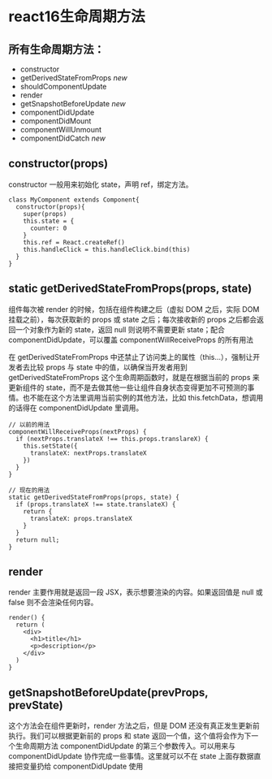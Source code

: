 # react16生命周期方法

## 所有生命周期方法：

- constructor
- getDerivedStateFromProps *new*
- shouldComponentUpdate
- render
- getSnapshotBeforeUpdate *new*
- componentDidUpdate
- componentDidMount
- componentWillUnmount
- componentDidCatch *new*

## constructor(props)

constructor 一般用来初始化 state，声明 ref，绑定方法。

```
class MyComponent extends Component{
  constructor(props){
    super(props)
    this.state = {
      counter: 0
    }
    this.ref = React.createRef()
    this.handleClick = this.handleClick.bind(this)
  }
}
```

## static getDerivedStateFromProps(props, state)

组件每次被 render 的时候，包括在组件构建之后（虚拟 DOM 之后，实际 DOM 挂载之前），每次获取新的 props 或 state 之后；每次接收新的 props 之后都会返回一个对象作为新的 state，返回 null 则说明不需要更新 state；配合 componentDidUpdate，可以覆盖 componentWillReceiveProps 的所有用法

在 getDerivedStateFromProps 中还禁止了访问类上的属性（this...），强制让开发者去比较 props 与 state 中的值，以确保当开发者用到 getDerivedStateFromProps 这个生命周期函数时，就是在根据当前的 props 来更新组件的 state，而不是去做其他一些让组件自身状态变得更加不可预测的事情。也不能在这个方法里调用当前实例的其他方法，比如 this.fetchData，想调用的话得在 componentDidUpdate 里调用。

```
// 以前的用法
componentWillReceiveProps(nextProps) {
  if (nextProps.translateX !== this.props.translareX) {
    this.setState({
      translateX: nextProps.translateX  
    })
  }
}

// 现在的用法
static getDerivedStateFromProps(props, state) {
  if (props.translateX !== state.translateX) {
    return {
      translateX: props.translateX
    }
  }
  return null;
}
```

## render

render 主要作用就是返回一段 JSX，表示想要渲染的内容。如果返回值是 null 或 false 则不会渲染任何内容。

```
render() {
  return (
    <div>
      <h1>title</h1>
      <p>description</p>
    </div>    
  )
}
```

## getSnapshotBeforeUpdate(prevProps, prevState)

这个方法会在组件更新时，render 方法之后，但是 DOM 还没有真正发生更新前执行。我们可以根据更新前的 props 和 state 返回一个值，这个值将会作为下一个生命周期方法 componentDidUpdate 的第三个参数传入。可以用来与 componentDidUpdate 协作完成一些事情。这里就可以不在 state 上面存数据直接把变量扔给 componentDidUpdate 使用